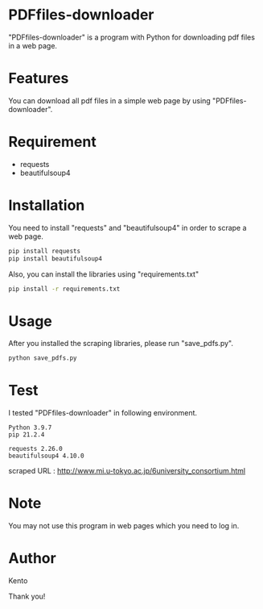 # PDFfiles-downloader
"PDFfiles-downloader" is a program with Python for downloading pdf files in a web page.
 
# Features
You can download all pdf files in a simple web page by using "PDFfiles-downloader".
 
# Requirement
* requests
* beautifulsoup4
 
# Installation

You need to install "requests" and "beautifulsoup4" in order to scrape a web page.

```bash
pip install requests
pip install beautifulsoup4
```
Also, you can install the libraries using "requirements.txt"
```bash
pip install -r requirements.txt
```

# Usage
 After you installed the scraping libraries, please run "save_pdfs.py".
 ```bash
 python save_pdfs.py
 ```
 
# Test
I tested "PDFfiles-downloader" in following environment.
```
Python 3.9.7
pip 21.2.4

requests 2.26.0
beautifulsoup4 4.10.0
```
scraped URL : http://www.mi.u-tokyo.ac.jp/6university_consortium.html

# Note
You may not use this program in  web pages which you need to log in.

 
# Author
Kento

 
Thank you!
